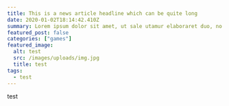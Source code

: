 ```yaml
---
title: This is a news article headline which can be quite long
date: 2020-01-02T18:14:42.410Z
summary: Lorem ipsum dolor sit amet, ut sale utamur elaboraret duo, no mentitum delectus iudicabit sea. Ei mandamus contentiones qui, possit denique usu cu, duo aliquip moderatius disputationi an.
featured_post: false
categories: ["games"]
featured_image:
  alt: test
  src: /images/uploads/img.jpg
  title: test
tags:
  - test
---
```

test
